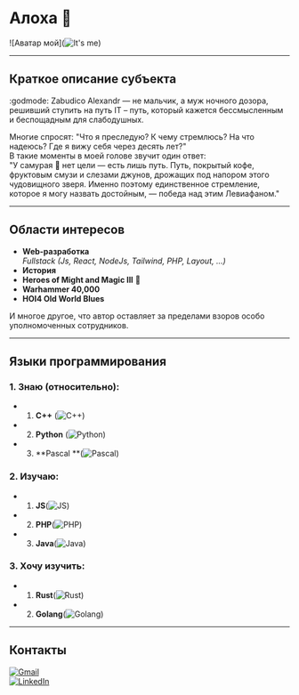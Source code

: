 # Алоха 👋

![Аватар мой](![It's me](images/image.png))

---

## Краткое описание субъекта

:godmode: Zabudico Alexandr — не мальчик, а муж ночного дозора, решивший ступить на путь IT – путь, который кажется бессмысленным и беспощадным для слабодушных.

Многие спросят: "Что я преследую? К чему стремлюсь? На что надеюсь? Где я вижу себя через десять лет?"  
В такие моменты в моей голове звучит один ответ:  
"У самурая :japanese_goblin: нет цели — есть лишь путь. Путь, покрытый кофе, фруктовым смузи и слезами джунов, дрожащих под напором этого чудовищного зверя. Именно поэтому единственное стремление, которое я могу назвать достойным, — победа над этим Левиафаном."

---

## Области интересов

- **Web-разработка**  
  _Fullstack (Js, React, NodeJs, Tailwind, PHP, Layout, ...)_
- **История**
- **Heroes of Might and Magic III** :dragon:
- **Warhammer 40,000**
- **HOI4 Old World Blues**

И многое другое, что автор оставляет за пределами взоров особо уполномоченных сотрудников.

---

## Языки программирования

### 1. Знаю (относительно):

- 1. **C++** (![C++ ](images/c.svg))
- 2. **Python** (![Python](images/python.svg))
- 3. **Pascal **(![Pascal](images/pascal.svg))

### 2. Изучаю:

- 1. **JS**(![JS](images/js-svgrepo-com.svg))
- 2. **PHP**(![PHP](images/php-svgrepo-com.svg))
- 3. **Java**(![Java](images/java-svgrepo-com.svg))

### 3. Хочу изучить:

- 1. **Rust**(![Rust](images/rust-svgrepo-com.svg))
- 2. **Golang**(![Golang](images/golang-1.svg))

---

## Контакты

[![Gmail](https://upload.wikimedia.org/wikipedia/commons/thumb/7/7e/Gmail_icon_%282020%29.svg/32px-Gmail_icon_%282020%29.svg.png)](https://mail.google.com/mail/u/0/#inbox?compose=GTvVlcSDbttxZrSJNQlVKmgCjGJQbMBvqPRRwGjTqVpSxLHxcDqhlXvnBWpjVBFSctrjDklZtdCZB)  
[![LinkedIn](https://upload.wikimedia.org/wikipedia/commons/thumb/a/aa/LinkedIn_2021.svg/32px-LinkedIn_2021.svg.png)](https://www.linkedin.com/in/alexandr-zabudico-150b66244/)
